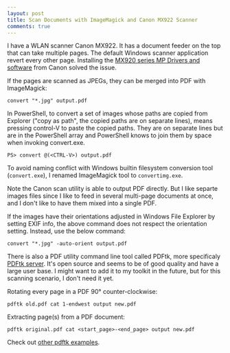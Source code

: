```yaml
---
layout: post
title: Scan Documents with ImageMagick and Canon MX922 Scanner
comments: true
---
```


I have a WLAN scanner Canon MX922. It has a document feeder on the top that can take multiple pages. The default Windows scanner application 
revert every other page. Installing the [MX920 series MP Drivers and software][driver] from Canon solved the issue.

If the pages are scanned as JPEGs, they can be merged into PDF with ImageMagick:

    convert "*.jpg" output.pdf

In PowerShell, to convert a set of images whose paths are copied from Explorer ("copy as path", the copied paths are on separate lines), <CTRL-V> means pressing control-V to paste the copied paths. They are on separate lines but are in the PowerShell array and PowerShell knows to join them by space when invoking convert.exe.

    PS> convert @(<CTRL-V>) output.pdf

To avoid naming conflict with Windows builtin filesystem conversion tool (`convert.exe`), I renamed ImageMagick tool to `convertimg.exe`.

Note the Canon scan utility is able to output PDF directly. But I like separte images files since I like to feed in several multi-page
documents at once, and I don't like to have them mixed into a single PDF.

If the images have their orientations adjusted in Windows File Explorer by setting EXIF info, the above command does not respect the 
orientation setting. Instead, use the below command:

    convert "*.jpg" -auto-orient output.pdf
    
There is also a PDF utility command line tool called PDFtk, more specificaly [PDFtk server][PDFtkServer]. It's open source and seems to be of good quality and have a large user base. I might want to add it to my toolkit in the future, but for this scanning scenario, I don't need it yet.

Rotating every page in a PDF 90° counter-clockwise:

    pdftk old.pdf cat 1-endwest output new.pdf

Extracting page(s) from a PDF document:

    pdftk original.pdf cat <start_page>-<end_page> output new.pdf

Check out [other pdftk examples](https://www.pdflabs.com/docs/pdftk-cli-examples/).

[driver]: https://www.usa.canon.com/internet/portal/us/home/support/details/printers/inkjet-multifunction/mx-series-inkjet/mx922
[PDFtkServer]: https://www.pdflabs.com/tools/pdftk-server/
